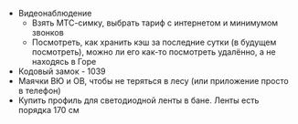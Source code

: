 - Видеонаблюдение
	- Взять МТС-симку, выбрать тариф с интернетом и минимумом звонков
	- Посмотреть, как хранить кэш за последние сутки (в будущем посмотреть), можно ли его как-то посмотреть удалённо, а не находясь в Горе
- Кодовый замок - 1039
- Маячки ВЮ и ОВ, чтобы не теряться в лесу (или приложение просто в телефон)
- Купить профиль для светодиодной ленты в бане. Ленты есть порядка 170 см